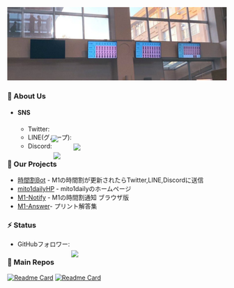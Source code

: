 <img src="./profile/images/daily_back.png">

### 🧐 About Us
 - #### SNS
   - Twitter: <a href="https://twitter.com/mito1daily"><img src="https://img.shields.io/badge/Twitter-%231DA1F2.svg?style=for-the-badge&logo=Twitter&logoColor=white" height="20em" style="position: relative; top: 1.8em;"></a>
   - LINE(グループ): <a href="http://line.me/ti/g/_8lUquMsgk"><img src="https://img.shields.io/badge/Line-00C300?style=for-the-badge&logo=line&logoColor=white" height="20em" style="position: relative; top: 1.8em;"></a>
   - Discord: <a href="http://discord.gg/bC6XJnYa9f"><img src="https://img.shields.io/badge/Discord-%235865F2.svg?style=for-the-badge&logo=discord&logoColor=white" height="20em" style="position: relative; top: 1.8em;"></a>

### 🚀 Our Projects
- [時間割Bot](https://github.com/Geusen/Schedule_Bot) - M1の時間割が更新されたらTwitter,LINE,Discordに送信
- [mito1dailyHP](https://github.com/m1daily/mito1daily) - mito1dailyのホームページ
- [M1-Notify](https://github.com/m1daily/m1notify) - M1の時間割通知 ブラウザ版
- [M1-Answer](https://github.com/m1daily/M1-Answer)- プリント解答集


### ⚡ Status
- GitHubフォロワー: <img src="https://img.shields.io/github/followers/m1daily?style=for-the-badge" height="20em" style="position: relative; top: 1.8em;">

### 📂 Main Repos
[![Readme Card](https://github-readme-stats.vercel.app/api/pin/?username=m1daily&repo=Schedule_Bot)](https://github.com/anuraghazra/github-readme-stats)
[![Readme Card](https://github-readme-stats.vercel.app/api/pin/?username=m1daily&repo=mito1daily)](https://github.com/anuraghazra/github-readme-stats)
